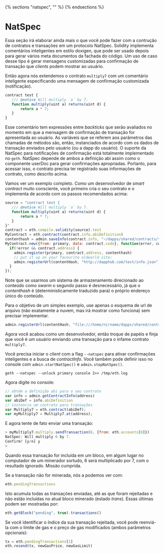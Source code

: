 {% sections "natspec", "" %}
{% endsections %}

<!-- "git+https://github.com/ethereum/go-ethereum.wiki.git/Contracts-and-Transactions.md" -->

# NatSpec 

Essa seção irá elaborar ainda mais o que você pode fazer com a contrução de contratos e transações em um protocolo NatSpec. Solidity implementa comentários inteligentes em estilo doxigen, que pode ser usado depois para gerar vários meta documentos da fachada do código. Um uso de caso desse tipo é gerar mensagens customizadas para confirmação de transação que *clients* podem mostrar ao usuário. 

Então agora nós extendemos o contrato `multiply7` com um comentário inteligente especificando uma mensagem de confirmação customizada (notificação).

```js
contract test {
   /// @notice Will multiply `a` by 7.
   function multiply(uint a) returns(uint d) {
       return a * 7;
   }
}
```

Esse comentário tem expressões entre *backticks* que serão avaliados no momento em que a mensagem de confirmação de transação for apresentada ao usuário. As variáveis que se referem aos parâmetros das chamadas de métodos são, então, instanciados de acordo com os dados de transação enviados pelo usuário (ou a dapp do usuário). O suporte da NatSpec para notificações de confirmação está totalmente implementado no `geth`. NatSpec depende de ambos a definição abi assim como o componente userDoc para gerar confirmações apropriadas. Portanto, para acessar isso, o contrato precisa ter registrado suas informações de contrato, como descrito acima.

Vamos ver um exemplo completo. Como um desenvolvedor de *smart contract* muito consciente, você primeiro cria o seu contrato e o implementa de acordo com os passos recomendados acima:

```js
source = "contract test {
   /// @notice Will multiply `a` by 7.
   function multiply(uint a) returns(uint d) {
       return a * 7;
   }
}"
contract = eth.compile.solidity(source).test
MyContract = eth.contract(contract.info.abiDefinition)
contenthash = admin.saveInfo(contract.info, "~/dapps/shared/contracts/test/info.json")
MyContract.new({from: primary, data: contract.code}, function(error, contract){
  if(!error && contract.address) {
    admin.register(primary, contract.address, contenthash)
    // put it up on your favourite oldworld site:
    admin.registerUrl(contentHash, "http://dapphub.com/test/info.json")
  }
});
```

Note que se usarmos um sistema de armazenamento  direcionado ao conteúdo como *swarm* o segundo passo é desnecessário, já que o *contenthash* é (deterministicamente traduzido para) o próprio endereço único do conteúdo.

Para o objetivo de um simples exemplo, use apenas o esquema de url de arquivo (não exatamente a nuvem, mas irá mostrar como funciona) sem precisar implementar. 

```js
admin.registerUrl(contentHash, "file:///home/nirname/dapps/shared/contracts/test/info.json")
```

Agora você acabou como um desenvolvedor, então troque de papéis e finja que você é um usuário enviando uma transação para o infame contrato `multiply7`.

Vocẽ precisa iniciar o *client* com a flag `--natspec` para ativar confirmações inteligentes e a busca de *contractInfo*. Você também pode definir isso no console com `admin.startNatSpec()` e `admin.stopNatSpec()`.

```
geth --natspec --unlock primary console 2>> /tmp/eth.log
```

Agora digite no console:

```js
// obtém a definição abi para o seu contrato
var info = admin.getContractInfo(address)
var abiDef = info.abiDefinition
// instancia um contrato para transações
var Multiply7 = eth.contract(abiDef);
var myMultiply7 = Multiply7.at(address);
```

E agora tente de fato enviar uma transação:

```js
> myMultiply7.multiply.sendTransaction(6, {from: eth.accounts[0]})
NatSpec: Will multiply 6 by 7. 
Confirm? [y/n] y
>
```

Quando essa transação for incluída em um bloco, em algum lugar no computador de um minerador sortudo, 6 será multiplicado por 7, com o resultado ignorado. Missão cumprida.

Se a transação não for minerada, nós a podemos ver com:

```js
eth.pendingTransactions
```

Isto acumula todas as transações enviadas, até as que foram rejeitadas e não estão incluídas no atual bloco minerado (estado *trans*). Essas últimas podem ser mostradas por:

```js
eth.getBlock("pending", true).transactions()
```

Se você identificar o índice da sua transação rejeitada, você pode reenviá-la com o limite de gas e o preço de gas modificados (ambos parâmetros opcionais):

```js
tx = eth.pendingTransactions[1]
eth.resend(tx, newGasPrice, newGasLimit)
```
